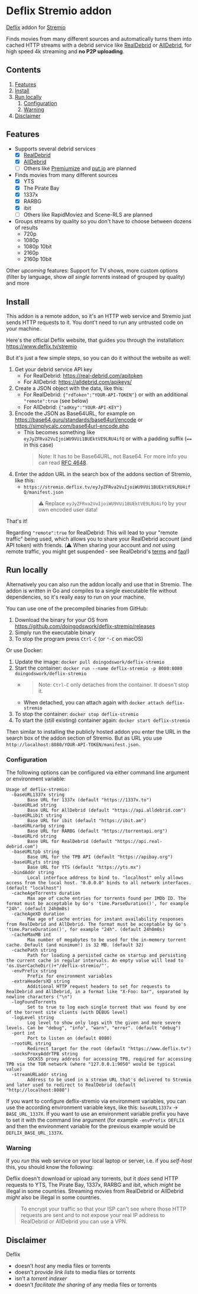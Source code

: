 Deflix Stremio addon
====================

[Deflix](https://www.deflix.tv) addon for [Stremio](https://stremio.com)

Finds movies from many different sources and automatically turns them into cached HTTP streams with a debrid service like [RealDebrid](https://real-debrid.com) or [AllDebrid](https://alldebrid.com), for high speed 4k streaming and **no P2P uploading**.

Contents
--------

1. [Features](#features)
2. [Install](#install)
3. [Run locally](#run-locally)
   1. [Configuration](#configuration)
   2. [Warning](#warning)
4. [Disclaimer](#disclaimer)

Features
--------

- Supports several debrid services
  - [x] [RealDebrid](https://real-debrid.com)
  - [x] [AllDebrid](https://alldebrid.com)
  - [ ] Others like [Premiumize](https://www.premiumize.me) and [put.io](https://put.io) are planned
- Finds movies from many different sources
  - [x] YTS
  - [x] The Pirate Bay
  - [x] 1337x
  - [x] RARBG
  - [x] ibit
  - [ ] Others like RapidMoviez and Scene-RLS are planned
- Groups streams by quality so you don't have to choose between dozens of results
  - 720p
  - 1080p
  - 1080p 10bit
  - 2160p
  - 2160p 10bit

Other *upcoming* features: Support for TV shows, more custom options (filter by language, show *all single torrents* instead of grouped by quality) and more

Install
-------

This addon is a remote addon, so it's an HTTP web service and Stremio just sends HTTP requests to it. You dont't need to run any untrusted code on your machine.

Here's the official Deflix website, that guides you through the installation: <https://www.deflix.tv/stremio>

But it's just a few simple steps, so you can do it without the website as well:

1. Get your debrid service API key
   - For RealDebrid: <https://real-debrid.com/apitoken>
   - For AllDebrid: <https://alldebrid.com/apikeys/>
2. Create a JSON object with the data, like this:
   - For RealDebrid: `{"rdToken":"YOUR-API-TOKEN"}` or with an additional `"remote":true` (see below)
   - For AllDebrid: `{"adKey":"YOUR-API-KEY"}`
3. Encode the JSON as Base64URL, for example on <https://base64.guru/standards/base64url/encode> or <https://simplycalc.com/base64url-encode.php>
   - This becomes something like `eyJyZFRva2VuIjoiWU9VUi1BUEktVE9LRU4ifQ` or with a padding suffix (`==` in this case)  
     > Note: It has to be Base64URL, not Base64. For more info you can read [RFC 4648](https://tools.ietf.org/html/rfc4648#section-5).
4. Enter the addon URL in the search box of the addons section of Stremio, like this:
   - `https://stremio.deflix.tv/eyJyZFRva2VuIjoiWU9VUi1BUEktVE9LRU4ifQ/manifest.json`  
     > ⚠️ Replace `eyJyZFRva2VuIjoiWU9VUi1BUEktVE9LRU4ifQ` by your own encoded user data!

That's it!

Regarding `"remote":true` for RealDebrid: This will lead to your "remote traffic" being used, which allows you to share your RealDebrid account (and API token) with friends. (⚠️ When sharing your account and *not* using remote traffic, you might get suspended - see RealDebrid's [terms](https://real-debrid.com/terms) and [faq](https://real-debrid.com/faq)!)

Run locally
-----------

Alternatively you can also run the addon locally and use that in Stremio. The addon is written in Go and compiles to a single executable file without dependencies, so it's really easy to run on your machine.

You can use one of the precompiled binaries from GitHub:

1. Download the binary for your OS from <https://github.com/doingodswork/deflix-stremio/releases>
2. Simply run the executable binary
3. To stop the program press `Ctrl-C` (or `⌃-C` on macOS)

Or use Docker:

1. Update the image: `docker pull doingodswork/deflix-stremio`
2. Start the container: `docker run --name deflix-stremio -p 8080:8080 doingodswork/deflix-stremio`
   - > Note: `Ctrl-C` only detaches from the container. It doesn't stop it.
   - When detached, you can attach again with `docker attach deflix-stremio`
3. To stop the container: `docker stop deflix-stremio`
4. To start the (still existing) container again: `docker start deflix-stremio`

Then similar to installing the publicly hosted addon you enter the URL in the search box of the addon section of Stremio. But as URL you use `http://localhost:8080/YOUR-API-TOKEN/manifest.json`.

### Configuration

The following options can be configured via either command line argument or environment variable:

```text
Usage of deflix-stremio:
  -baseURL1337x string
        Base URL for 1337x (default "https://1337x.to")
  -baseURLad string
        Base URL for AllDebrid (default "https://api.alldebrid.com")
  -baseURLibit string
        Base URL for ibit (default "https://ibit.am")
  -baseURLrarbg string
        Base URL for RARBG (default "https://torrentapi.org")
  -baseURLrd string
        Base URL for RealDebrid (default "https://api.real-debrid.com")
  -baseURLtpb string
        Base URL for the TPB API (default "https://apibay.org")
  -baseURLyts string
        Base URL for YTS (default "https://yts.mx")
  -bindAddr string
        Local interface address to bind to. "localhost" only allows access from the local host. "0.0.0.0" binds to all network interfaces. (default "localhost")
  -cacheAgeTorrents duration
        Max age of cache entries for torrents found per IMDb ID. The format must be acceptable by Go's 'time.ParseDuration()', for example "24h". (default 24h0m0s)
  -cacheAgeXD duration
        Max age of cache entries for instant availability responses from RealDebrid and AllDebrid. The format must be acceptable by Go's 'time.ParseDuration()', for example "24h". (default 24h0m0s)
  -cacheMaxMB int
        Max number of megabytes to be used for the in-memory torrent cache. Default (and minimum!) is 32 MB. (default 32)
  -cachePath string
        Path for loading a persisted cache on startup and persisting the current cache in regular intervals. An empty value will lead to 'os.UserCacheDir()+"/deflix-stremio/"'.
  -envPrefix string
        Prefix for environment variables
  -extraHeadersXD string
        Additional HTTP request headers to set for requests to RealDebrid and AllDebrid, in a format like "X-Foo: bar", separated by newline characters ("\n")
  -logFoundTorrents
        Set to true to log each single torrent that was found by one of the torrent site clients (with DEBUG level)
  -logLevel string
        Log level to show only logs with the given and more severe levels. Can be "debug", "info", "warn", "error". (default "debug")
  -port int
        Port to listen on (default 8080)
  -rootURL string
        Redirect target for the root (default "https://www.deflix.tv")
  -socksProxyAddrTPB string
        SOCKS5 proxy address for accessing TPB, required for accessing TPB via the TOR network (where "127.0.0.1:9050" would be typical value)
  -streamURLaddr string
        Address to be used in a stream URL that's delivered to Stremio and later used to redirect to RealDebrid (default "http://localhost:8080")
```

If you want to configure deflix-stremio via environment variables, you can use the according environment variable keys, like this: `baseURL1337x` -> `BASE_URL_1337X`. If you want to use an environment variable prefix you have to set it with the command line argument (for example `-envPrefix DEFLIX` and then the environment variable for the previous example would be `DEFLIX_BASE_URL_1337X`.

### Warning

If you *run* this web service on your local laptop or server, i.e. if you *self-host* this, you should know the following:

Deflix doesn't download or upload any torrents, but it *does* send HTTP requests to YTS, The Pirate Bay, 1337x, RARBG and ibit, which *might* be illegal in some countries. Streaming movies from RealDebrid or AllDebrid *might* also be illegal in some countries.

> To encrypt your traffic so that your ISP can't see where those HTTP requests are sent and to not expose your real IP address to RealDebrid or AllDebrid you can use a VPN.

Disclaimer
----------

Deflix

- doesn't *host* any media files or torrents
- doesn't *provide link lists* to media files or torrents
- isn't a *torrent indexer*
- doesn't *facilitate the sharing* of any media files or torrents
